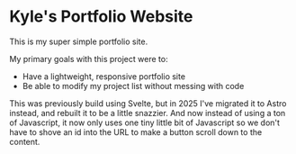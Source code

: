 # Kyle's Portfolio Website

This is my super simple portfolio site.

My primary goals with this project were to:

- Have a lightweight, responsive portfolio site
- Be able to modify my project list without messing with code

This was previously build using Svelte, but in 2025 I've migrated it to Astro instead, and rebuilt it to be a little snazzier. And now instead of using a ton of Javascript, it now only uses one tiny little bit of Javascript so we don't have to shove an id into the URL to make a button scroll down to the content.
